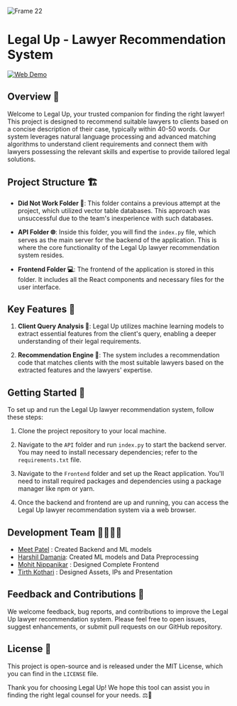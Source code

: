 ![Frame 22](https://github.com/meet244/Legal-Up/assets/83262693/24b15c47-805b-43ac-9f77-2920a906da54)

# Legal Up - Lawyer Recommendation System
[![Web Demo](https://img.shields.io/badge/🤗-HuggingFace%20Space-cyan.svg)](https://huggingface.co/spaces/meet244/Legal-Up_Lawyer_Recommendation_System)

## Overview 🚀
Welcome to Legal Up, your trusted companion for finding the right lawyer! This project is designed to recommend suitable lawyers to clients based on a concise description of their case, typically within 40-50 words. Our system leverages natural language processing and advanced matching algorithms to understand client requirements and connect them with lawyers possessing the relevant skills and expertise to provide tailored legal solutions.

## Project Structure 🏗️
- **Did Not Work Folder 📂**: This folder contains a previous attempt at the project, which utilized vector table databases. This approach was unsuccessful due to the team's inexperience with such databases.

- **API Folder 🌐**: Inside this folder, you will find the `index.py` file, which serves as the main server for the backend of the application. This is where the core functionality of the Legal Up lawyer recommendation system resides.

- **Frontend Folder 💻**: The frontend of the application is stored in this folder. It includes all the React components and necessary files for the user interface.

## Key Features 🌟
1. **Client Query Analysis 📝**: Legal Up utilizes machine learning models to extract essential features from the client's query, enabling a deeper understanding of their legal requirements.

2. **Recommendation Engine 🧲**: The system includes a recommendation code that matches clients with the most suitable lawyers based on the extracted features and the lawyers' expertise.

## Getting Started 🚀
To set up and run the Legal Up lawyer recommendation system, follow these steps:

1. Clone the project repository to your local machine.

2. Navigate to the `API` folder and run `index.py` to start the backend server. You may need to install necessary dependencies; refer to the `requirements.txt` file.

3. Navigate to the `Frontend` folder and set up the React application. You'll need to install required packages and dependencies using a package manager like npm or yarn.

4. Once the backend and frontend are up and running, you can access the Legal Up lawyer recommendation system via a web browser.

## Development Team 👩‍💼👨‍💻
- [Meet Patel](https://github.com/meet244/) : Created Backend and ML models
- [Harshil Damania](https://github.com/HarshilD05): Created ML models and Data Preprocessing
- [Mohit Nippanikar](https://github.com/Mohit-Nippanikar78) : Designed Complete Frontend
- [Tirth Kothari](https://github.com/TirthKothari) : Designed Assets, IPs and Presentation

## Feedback and Contributions 🙌
We welcome feedback, bug reports, and contributions to improve the Legal Up lawyer recommendation system. Please feel free to open issues, suggest enhancements, or submit pull requests on our GitHub repository.

## License 📜
This project is open-source and is released under the MIT License, which you can find in the `LICENSE` file.

Thank you for choosing Legal Up! We hope this tool can assist you in finding the right legal counsel for your needs. ⚖️🤝
